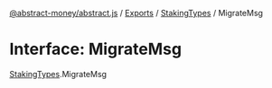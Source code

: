 [@abstract-money/abstract.js](../README.md) / [Exports](../modules.md) / [StakingTypes](../modules/StakingTypes.md) / MigrateMsg

# Interface: MigrateMsg

[StakingTypes](../modules/StakingTypes.md).MigrateMsg
